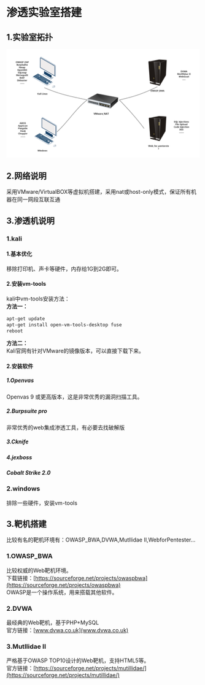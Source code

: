 # 渗透实验室搭建

## 1.实验室拓扑
![fail](img/0.1.PNG)<br>

## 2.网络说明
采用VMware/VirtualBOX等虚拟机搭建，采用nat或host-only模式，保证所有机器在同一网段互联互通<br>

## 3.渗透机说明
### 1.kali
#### 1.基本优化
移除打印机、声卡等硬件，内存给1G到2G即可。<br>
#### 2.安装vm-tools
kali中vm-tools安装方法：<br>
__方法一：__<br>
```
apt-get update
apt-get install open-vm-tools-desktop fuse
reboot
```
__方法二：__<br>
Kali官网有针对VMware的镜像版本，可以直接下载下来。<br>

#### 2.安装软件
##### 1.Openvas
Openvas 9 或更高版本，这是非常优秀的漏洞扫描工具。<br>

##### 2.Burpsuite pro
非常优秀的web集成渗透工具，有必要去找破解版<br>

##### 3.Cknife

##### 4.jexboss

##### Cobalt Strike 2.0
### 2.windows
排除一些硬件，安装vm-tools<br>

## 3.靶机搭建
比较有名的靶机环境有：OWASP_BWA,DVWA,Mutllidae II,WebforPentester...<br>

### 1.OWASP_BWA
比较权威的Web靶机环境。<br>
下载链接：[https://sourceforge.net/projects/owaspbwa](https://sourceforge.net/projects/owaspbwa)<br>
OWASP是一个操作系统，用来搭载其他软件。<br>

### 2.DVWA
最经典的Web靶机，基于PHP+MySQL<br>
官方链接：[www.dvwa.co.uk](www.dvwa.co.uk)<br>

### 3.Mutllidae II
严格基于OWASP TOP10设计的Web靶机，支持HTML5等。<br>
官方链接：[https://sourceforge.net/projects/mutillidae/](https://sourceforge.net/projects/mutillidae/)<br>
